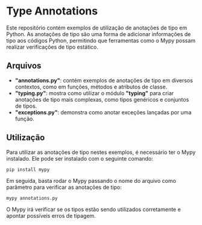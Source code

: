 # Type Annotations

Este repositório contém exemplos de utilização de anotações de tipo em Python. As anotações de tipo são uma forma de adicionar informações de tipo aos códigos Python, permitindo que ferramentas como o Mypy possam realizar verificações de tipo estático.

## Arquivos
- **"annotations.py"**: contém exemplos de anotações de tipo em diversos contextos, como em funções, métodos e atributos de classe.
- **"typing.py"**: mostra como utilizar o módulo **"typing"** para criar anotações de tipo mais complexas, como tipos genéricos e conjuntos de tipos.
- **"exceptions.py"**: demonstra como anotar exceções lançadas por uma função.

## Utilização
Para utilizar as anotações de tipo nestes exemplos, é necessário ter o Mypy instalado. Ele pode ser instalado com o seguinte comando:

```pip install mypy```

Em seguida, basta rodar o Mypy passando o nome do arquivo como parâmetro para verificar as anotações de tipo:

```mypy annotations.py```

O Mypy irá verificar se os tipos estão sendo utilizados corretamente e apontar possíveis erros de tipagem.
